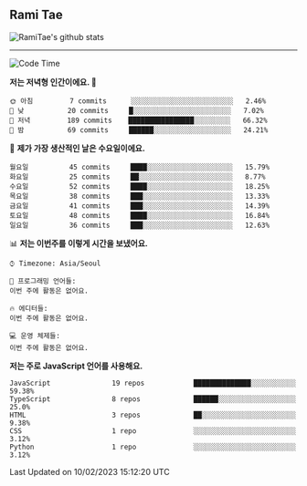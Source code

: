 ## Rami Tae

![RamiTae's github stats](https://github-readme-stats.vercel.app/api?username=RamiTae&show_icons=true&theme=tokyonight)

---
<!--START_SECTION:waka-->
![Code Time](http://img.shields.io/badge/Code%20Time-566%20hrs%2024%20mins-blue)

**저는 저녁형 인간이에요. 🦉** 

```text
🌞 아침         7 commits      ░░░░░░░░░░░░░░░░░░░░░░░░░   2.46% 
🌆 낮　         20 commits     █░░░░░░░░░░░░░░░░░░░░░░░░   7.02% 
🌃 저녁         189 commits    ████████████████░░░░░░░░░   66.32% 
🌙 밤　         69 commits     ██████░░░░░░░░░░░░░░░░░░░   24.21%

```
📅 **제가 가장 생산적인 날은 수요일이에요.** 

```text
월요일          45 commits     ████░░░░░░░░░░░░░░░░░░░░░   15.79% 
화요일          25 commits     ██░░░░░░░░░░░░░░░░░░░░░░░   8.77% 
수요일          52 commits     ████░░░░░░░░░░░░░░░░░░░░░   18.25% 
목요일          38 commits     ███░░░░░░░░░░░░░░░░░░░░░░   13.33% 
금요일          41 commits     ███░░░░░░░░░░░░░░░░░░░░░░   14.39% 
토요일          48 commits     ████░░░░░░░░░░░░░░░░░░░░░   16.84% 
일요일          36 commits     ███░░░░░░░░░░░░░░░░░░░░░░   12.63%

```


📊 **저는 이번주를 이렇게 시간을 보냈어요.** 

```text
⌚︎ Timezone: Asia/Seoul

💬 프로그래밍 언어들: 
이번 주에 활동은 없어요.

🔥 에디터들: 
이번 주에 활동은 없어요.

💻 운영 체제들: 
이번 주에 활동은 없어요.

```

**저는 주로 JavaScript 언어를 사용해요.** 

```text
JavaScript               19 repos            ██████████████░░░░░░░░░░░   59.38% 
TypeScript               8 repos             ██████░░░░░░░░░░░░░░░░░░░   25.0% 
HTML                     3 repos             ██░░░░░░░░░░░░░░░░░░░░░░░   9.38% 
CSS                      1 repo              ░░░░░░░░░░░░░░░░░░░░░░░░░   3.12% 
Python                   1 repo              ░░░░░░░░░░░░░░░░░░░░░░░░░   3.12%

```



 Last Updated on 10/02/2023 15:12:20 UTC
<!--END_SECTION:waka-->
